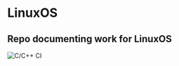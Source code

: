 # LinuxOS
## Repo documenting work for LinuxOS
![C/C++ CI](https://github.com/99002473/LinuxOS/workflows/C/C++%20CI/badge.svg)
